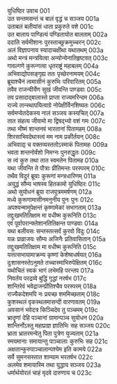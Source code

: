 युधिष्ठिर उवाच	001  
उत सन्तमसन्तं च बालं वृद्धं च सञ्जय	001a  
उताबलं बलीयांसं धाता प्रकुरुते वशे	001c  
उत बालाय पाण्डित्यं पण्डितायोत बालताम्	002a  
ददाति सर्वमीशानः पुरस्ताच्छुक्रमुच्चरन्	002c  
अलं विज्ञापनाय स्यादाचक्षीथा यथातथम्	003a  
अथो मन्त्रं मन्त्रयित्वा अन्योन्येनातिहृष्टवत्	003c  
गावल्गणे कुरून्गत्वा धृतराष्ट्रं महाबलम्	004a  
अभिवाद्योपसङ्गृह्य ततः पृच्छेरनामयम्	004c  
ब्रूयाश्चैनं त्वमासीनं कुरुभिः परिवारितम्	005a  
तवैव राजन्वीर्येण सुखं जीवन्ति पाण्डवाः	005c  
तव प्रसादाद्बालास्ते प्राप्ता राज्यमरिन्दम	006a  
राज्ये तान्स्थापयित्वाग्रे नोपेक्षीर्विनशिष्यतः	006c  
सर्वमप्येतदेकस्य नालं सञ्जय कस्यचित्	007a  
तात संहत्य जीवामो मा द्विषद्भ्यो वशं गमः	007c  
तथा भीष्मं शान्तनवं भारतानां पितामहम्	008a  
शिरसाभिवदेथास्त्वं मम नाम प्रकीर्तयन्	008c  
अभिवाद्य च वक्तव्यस्ततोऽस्माकं पितामहः	009a  
भवता शन्तनोर्वंशो निमग्नः पुनरुद्धृतः	009c  
स त्वं कुरु तथा तात स्वमतेन पितामह	010a  
यथा जीवन्ति ते पौत्राः प्रीतिमन्तः परस्परम्	010c  
तथैव विदुरं ब्रूयाः कुरूणां मन्त्रधारिणम्	011a  
अयुद्धं सौम्य भाषस्व हितकामो युधिष्ठिरः	011c  
अथो सुयोधनं ब्रूया राजपुत्रममर्षणम्	012a  
मध्ये कुरूणामासीनमनुनीय पुनः पुनः	012c  
अपश्यन्मामुपेक्षन्तं कृष्णामेकां सभागताम्	013a  
तद्दुःखमतितिक्षाम मा वधीष्म कुरूनिति	013c  
एवं पूर्वापरान्क्लेशानतितिक्षन्त पाण्डवाः	014a  
यथा बलीयसः सन्तस्तत्सर्वं कुरवो विदुः	014c  
यन्नः प्राव्राजयः सौम्य अजिनैः प्रतिवासितान्	015a  
तद्दुःखमतितिक्षाम मा वधीष्म कुरूनिति	015c  
यत्तत्सभायामाक्रम्य कृष्णां केशेष्वधर्षयत्	016a  
दुःशासनस्तेऽनुमते तच्चास्माभिरुपेक्षितम्	016c  
यथोचितं स्वकं भागं लभेमहि परन्तप	017a  
निवर्तय परद्रव्ये बुद्धिं गृद्धां नरर्षभ	017c  
शान्तिरेवं भवेद्राजन्प्रीतिश्चैव परस्परम्	018a  
राज्यैकदेशमपि नः प्रयच्छ शममिच्छताम्	018c  
कुशस्थलं वृकस्थलमासन्दी वारणावतम्	019a  
अवसानं भवेदत्र किञ्चिदेव तु पञ्चमम्	019c  
भ्रातॄणां देहि पञ्चानां ग्रामान्पञ्च सुयोधन	020a  
शान्तिर्नोऽस्तु महाप्राज्ञ ज्ञातिभिः सह सञ्जय	020c  
भ्राता भ्रातरमन्वेतु पिता पुत्रेण युज्यताम्	021a  
स्मयमानाः समायान्तु पाञ्चालाः कुरुभिः सह	021c  
अक्षतान्कुरुपाञ्चालान्पश्येम इति कामये	022a  
सर्वे सुमनसस्तात शाम्याम भरतर्षभ	022c  
अलमेव शमायास्मि तथा युद्धाय सञ्जय	023a  
धर्मार्थयोरलं चाहं मृदवे दारुणाय च	023c  
